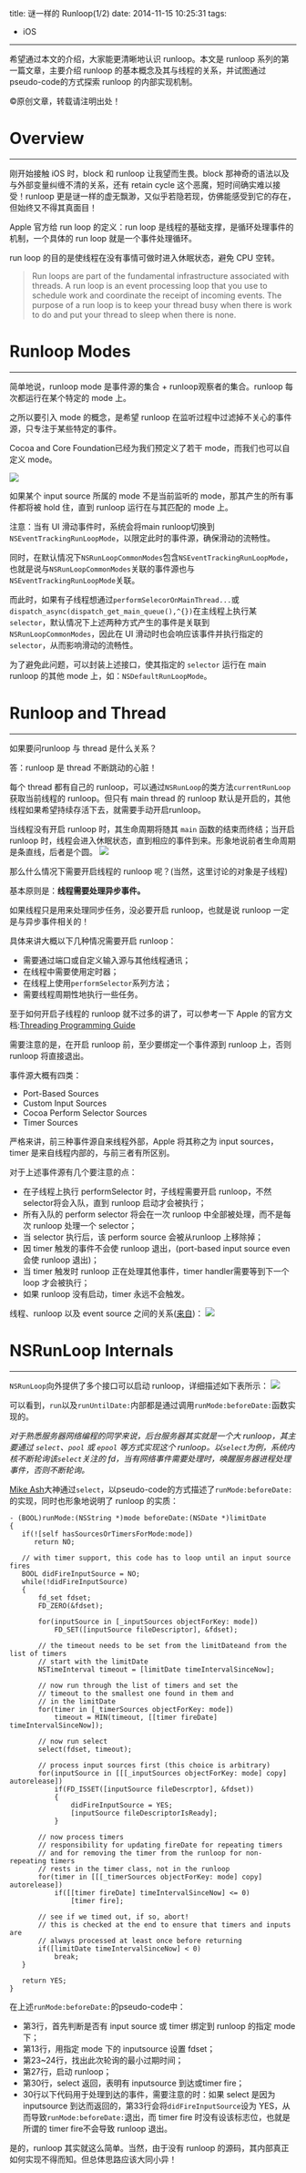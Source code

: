 title: 谜一样的 Runloop(1/2)
date: 2014-11-15 10:25:31
tags:
- iOS
---
希望通过本文的介绍，大家能更清晰地认识 runloop。本文是 runloop 系列的第一篇文章，主要介绍 runloop 的基本概念及其与线程的关系，并试图通过pseudo-code的方式探索 runloop 的内部实现机制。
<!--more-->
©原创文章，转载请注明出处！

# Overview
_______________

刚开始接触 iOS 时，block 和 runloop 让我望而生畏。block 那神奇的语法以及与外部变量纠缠不清的关系，还有 retain cycle 这个恶魔，短时间确实难以接受！runloop 更是谜一样的虚无飘渺，又似乎若隐若现，仿佛能感受到它的存在，但始终又不得其真面目！

Apple 官方给 run loop 的定义：run loop 是线程的基础支撑，是循环处理事件的机制，一个具体的 run loop 就是一个事件处理循环。

run loop 的目的是使线程在没有事情可做时进入休眠状态，避免 CPU 空转。

> Run loops are part of the fundamental infrastructure associated with threads. A run loop is an event processing loop that you use to schedule work and coordinate the receipt of incoming events. The purpose of a run loop is to keep your thread busy when there is work to do and put your thread to sleep when there is none.

# Runloop Modes
_______________

简单地说，runloop mode 是事件源的集合 + runloop观察者的集合。runloop 每次都运行在某个特定的 mode 上。

之所以要引入 mode 的概念，是希望 runloop 在监听过程中过滤掉不关心的事件源，只专注于某些特定的事件。

Cocoa and Core Foundation已经为我们预定义了若干 mode，而我们也可以自定义 mode。

![](/img/Predefinedrunloopmodes.png)

如果某个 input source 所属的 mode 不是当前监听的 mode，那其产生的所有事件都将被 hold 住，直到 runloop 运行在与其匹配的 mode 上。

注意：当有 UI 滑动事件时，系统会将main runloop切换到`NSEventTrackingRunLoopMode`，以限定此时的事件源，确保滑动的流畅性。

同时，在默认情况下`NSRunLoopCommonModes`包含`NSEventTrackingRunLoopMode`，也就是说与`NSRunLoopCommonModes`关联的事件源也与`NSEventTrackingRunLoopMode`关联。

而此时，如果有子线程想通过`performSelecorOnMainThread...`或`dispatch_async(dispatch_get_main_queue(),^{})`在主线程上执行某 `selector`，默认情况下上述两种方式产生的事件是关联到`NSRunLoopCommonModes`，因此在 UI 滑动时也会响应该事件并执行指定的 `selector`，从而影响滑动的流畅性。

为了避免此问题，可以封装上述接口，使其指定的 `selector` 运行在 main runloop 的其他 mode 上，如：`NSDefaultRunLoopMode`。


# Runloop and Thread
_______________

如果要问runloop 与 thread 是什么关系？

答：runloop 是 thread 不断跳动的心脏！

每个 thread 都有自己的 runloop，可以通过`NSRunLoop`的类方法`currentRunLoop`获取当前线程的 runloop。但只有 main thread 的 runloop 默认是开启的，其他线程如果希望持续存活下去，就需要手动开启runloop。

当线程没有开启 runloop 时，其生命周期将随其 `main` 函数的结束而终结；当开启 runloop 时，线程会进入休眠状态，直到相应的事件到来。形象地说前者生命周期是条直线，后者是个圆。
![](/img/threadandrunloop.png)

那么什么情况下需要开启线程的 runloop 呢？(当然，这里讨论的对象是子线程)

基本原则是：**线程需要处理异步事件。**

如果线程只是用来处理同步任务，没必要开启 runloop，也就是说 runloop 一定是与异步事件相关的！

具体来讲大概以下几种情况需要开启 runloop：
+ 需要通过端口或自定义输入源与其他线程通讯；
+ 在线程中需要使用定时器；
+ 在线程上使用`performSelector`系列方法；
+ 需要线程周期性地执行一些任务。

至于如何开启子线程的 runloop 就不过多的讲了，可以参考一下 Apple 的官方文档:[Threading Programming Guide](https://developer.apple.com/library/ios/documentation/Cocoa/Conceptual/Multithreading/RunLoopManagement/RunLoopManagement.html)

需要注意的是，在开启 runloop 前，至少要绑定一个事件源到 runloop 上，否则 runloop 将直接退出。

事件源大概有四类：
+ Port-Based Sources
+ Custom Input Sources
+ Cocoa Perform Selector Sources
+ Timer Sources

严格来讲，前三种事件源自来线程外部，Apple 将其称之为 input sources，timer 是来自线程内部的，与前三者有所区别。

对于上述事件源有几个要注意的点：
+ 在子线程上执行 performSelector 时，子线程需要开启 runloop，不然selector将会入队，直到 runloop 启动才会被执行；
+ 所有入队的 perform selector 将会在一次 runloop 中全部被处理，而不是每次 runloop 处理一个 selector；
+ 当 selector 执行后，该 perform source 会被从runloop 上移除掉；
+ 因 timer 触发的事件不会使 runloop 退出，(port-based input source even会使 runloop 退出)；
+ 当 timer 触发时 runloop 正在处理其他事件，timer handler需要等到下一个 loop 才会被执行；
+ 如果 runloop 没有启动，timer 永远不会触发。

线程、runloop 以及 event source 之间的关系([来自](https://developer.apple.com/library/ios/documentation/Cocoa/Conceptual/Multithreading/RunLoopManagement/RunLoopManagement.html))：
![](/img/threadrunloopsource.png)

# NSRunLoop Internals
_______________

`NSRunLoop`向外提供了多个接口可以启动 runloop，详细描述如下表所示：
![](/img/runmethodsofrunloop.png)

可以看到，`run`以及`runUntilDate:`内部都是通过调用`runMode:beforeDate:`函数实现的。

_对于熟悉服务器网络编程的同学来说，后台服务器其实就是一个大 runloop，其主要通过 `select`、`pool` 或 `epool` 等方式实现这个 runloop。以`select`为例，系统内核不断轮询该`select`关注的 fd，当有网络事件需要处理时，唤醒服务器进程处理事件，否则不断轮询。_

[Mike Ash](https://mikeash.com/pyblog/friday-qa-2010-01-01-nsrunloop-internals.html)大神通过`select`，以pseudo-code的方式描述了`runMode:beforeDate:`的实现，同时也形象地说明了 runloop 的实质：

```runMode:beforeDate:
- (BOOL)runMode:(NSString *)mode beforeDate:(NSDate *)limitDate
{
   if(![self hasSourcesOrTimersForMode:mode])
      return NO;
        
   // with timer support, this code has to loop until an input source fires
   BOOL didFireInputSource = NO;
   while(!didFireInputSource)
   {
       fd_set fdset;
       FD_ZERO(&fdset);
       
       for(inputSource in [_inputSources objectForKey: mode])
           FD_SET([inputSource fileDescriptor], &fdset);
       
       // the timeout needs to be set from the limitDateand from the list of timers
       // start with the limitDate
       NSTimeInterval timeout = [limitDate timeIntervalSinceNow];
       
       // now run through the list of timers and set the
       // timeout to the smallest one found in them and
       // in the limitDate
       for(timer in [_timerSources objectForKey: mode])
           timeout = MIN(timeout, [[timer fireDate] timeIntervalSinceNow]);
       
       // now run select
       select(fdset, timeout);
       
       // process input sources first (this choice is arbitrary)
       for(inputSource in [[[_inputSources objectForKey: mode] copy] autorelease])
           if(FD_ISSET([inputSource fileDescrptor], &fdset))
           {
               didFireInputSource = YES;
               [inputSource fileDescriptorIsReady];
           }
       
       // now process timers
       // responsibility for updating fireDate for repeating timers
       // and for removing the timer from the runloop for non-repeating timers
       // rests in the timer class, not in the runloop
       for(timer in [[[_timerSources objectForKey: mode] copy] autorelease])
           if([[timer fireDate] timeIntervalSinceNow] <= 0)
               [timer fire];
       
       // see if we timed out, if so, abort!
       // this is checked at the end to ensure that timers and inputs are
       // always processed at least once before returning
       if([limitDate timeIntervalSinceNow] < 0)
           break;
   }
   
   return YES;
}
```

在上述`runMode:beforeDate:`的pseudo-code中：

+ 第3行，首先判断是否有 input source 或 timer 绑定到 runloop 的指定 mode 下；
+ 第13行，用指定 mode 下的 inputsource 设置 fdset；
+ 第23~24行，找出此次轮询的最小过期时间；
+ 第27行，启动 runloop；
+ 第30行，select 返回，表明有 inputsource 到达或timer fire；
+ 30行以下代码用于处理到达的事件，需要注意的时：如果 select 是因为 inputsource 到达而返回的，第33行会将`didFireInputSource`设为 YES，从而导致`runMode:beforeDate:`退出，而 timer fire 时没有设该标志位，也就是所谓的 timer fire不会导致 runloop 退出。


是的，runloop 其实就这么简单。当然，由于没有 runloop 的源码，其内部真正如何实现不得而知。但总体思路应该大同小异！
